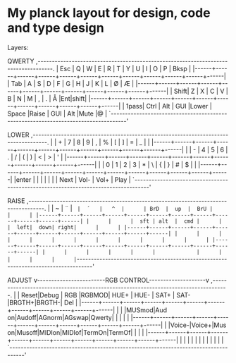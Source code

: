 # My planck layout for design, code and type design

Layers:

QWERTY
,-----------------------------------------------------------------------------------.
| Esc  |   Q  |   W  |   E  |   R  |   T  |   Y  |   U  |   I  |   O  |   P  | Bksp |
|------+------+------+------+------+------+------+------+------+------+------+------|
| Tab  |   A  |   S  |   D  |   F  |   G  |   H  |   J  |   K  |   L  |   Ø  |  Æ   |
|------+------+------+------+------+------+------+------+------+------+------+------|
| Shift|   Z  |   X  |   C  |   V  |   B  |   N  |   M  |   ,  |   .  |   Å  |Ent|shift|
|------+------+------+------+------+------+------+------+------+------+------+------|
| 1pass| Ctrl | Alt  | GUI  |Lower |    Space    |Raise | GUI  | Alt  |Mute  |@     |
`-----------------------------------------------------------------------------------'

 LOWER
,-----------------------------------------------------------------------------------.
|      |   +  |   7  |   8  |   9  |   ,  |   %  | [    |  ]   |  =   |   _  |      |
|------+------+------+------+------+------+------+------+------+------+------+------|
|      |  -   |  4   |  5   |  6   |  .   |  /   |   (  |  )   | <    |   >  |  '   |
|------+------+------+------+------+------+------+------+------+------+------+------|
|      |  0   |  1   |  2   |  3   |  *   |  \   |   {  |  }   |  #   |   $  |      |
|------+------+------+------+------+------+------+------+------+------+------+------|
|enter |      |      |      |      |             |      | Next | Vol- | Vol+ | Play |
`-----------------------------------------------------------------------------------'

RAISE
,-----------------------------------------------------------------------------------.
|      |  ~   |  ¨   |   `  |  ´   |   ^  |      | BrD  |  up  |  BrU |      |      |
|------+------+------+------+------+------+------+------+------+------+------+------|
|      |      |  sft | alt  |  cmd |      |      |  left|  down| right|      |      |
|------+------+------+------+------+------+------+------+------+------+------+------|
|      |      |      |      |      |      |      |      |      |      |      |      |
|------+------+------+------+------+------+------+------+------+------+------+------|
|      |      |      |      |      |             |      |      |      |      |      |
`-----------------------------------------------------------------------------------'

ADJUST
                     v------------------------RGB CONTROL--------------------v
,-----------------------------------------------------------------------------------.
|      | Reset|Debug | RGB  |RGBMOD| HUE+ | HUE- | SAT+ | SAT- |BRGTH+|BRGTH-|  Del |
|------+------+------+------+------+------+------+------+------+------+------+------|
|      |      |MUSmod|Aud on|Audoff|AGnorm|AGswap|Qwerty|      |      |      |      |
|------+------+------+------+------+------+------+------+------+------+------+------|
|      |Voice-|Voice+|Mus on|Musoff|MIDIon|MIDIof|TermOn|TermOf|      |      |      |
|------+------+------+------+------+------+------+------+------+------+------+------|
|      |      |      |      |      |             |      |      |      |      |      |
`-----------------------------------------------------------------------------------'